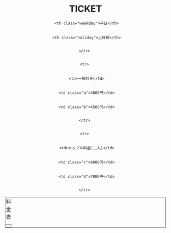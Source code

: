 <html lang="ja"> 


<head> 
<link rel="stylesheet" type="text/css" href="ticket.css">

<meta charset="UTF-8"> 


<title>Ticket</title> 
<style>

</style>
</head> 


<body> 
 <center>
 <div>
 <h1>TICKET</h1>



 <table class="toumei" border="1" align="center">
 <tr> 

 <caption>料金表</caption>
      <th> </th> 


      <th class="weekday">平日</th> 


      <th class="holiday">土日祝</th> 


    </tr> 


    <tr> 


      <td>一般料金</td> 


      <td class="a">4000円</td> 


      <td class="b">4500円</td> 


    </tr> 


    <tr> 


      <td>カップル料金(二人)</td> 


      <td class="c">6000円</td> 


      <td class="d">7000円</td> 


    </tr> 


  </table>  
</div>

</center>  


</body> 


</html>   


 
